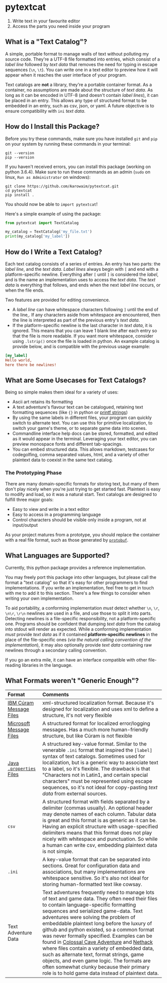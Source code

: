 # pytextcat
1. Write text in your favourite editor
2. Access the parts you need inside your program

## What is a "Text Catalog"?
A simple, portable format to manage walls of text without polluting my source code.
They're a UTF-8 file formatted into entries, which consist of a *label line* followed by *text data* that removes the need for typing in escape sequences (`\n`, `\t`). You can write one in a text editor to preview how it will appear when it reaches the user interface of your program.

Text catalogs are **not** a library, they're a portable container format. As a container, no assumptions are made about the structure of *text data*. As long as it can be encoded in UTF-8 (and doesn't contain *label lines*), it can be placed in an entry. This allows any type of structured format to be embedded in an entry, such as csv, json, or yaml. A future objective is to ensure compatibility with `ini` *text data*.

## How do I Install this Package?

Before you try these commands, make sure you have installed `git` and `pip` on your system by running these commands in your terminal:

```
git --version
pip --version
```

If you haven't received errors, you can install this package (working on python 3.6.4). Make sure to run these commands as an admin (`sudo` on linux, `Run as Administrator` on windows):

```
git clone https://github.com/Aarowaim/pytextcat.git
cd pytextcat
pip install .
```
You should now be able to `import pytextcat`!

Here's a simple example of using the package:

```python
from pytextcat import TextCatalog

my_catalog = TextCatalog('my_file.txt')
print(my_catalog['my_label'])
```

## How do I Write a Text Catalog?
Each text catalog consists of a series of entries. An entry has two parts: the *label line*, and the *text data*. *Label lines* always begin with `[` and end with a platform-specific newline. Everything after `[` until `]` is considered the *label*, and is the name an implementation uses to access the *text data*. The *text data* is everything that follows, and ends when the next *label line* occurs, or when the file ends.

Two features are provided for editing convenience.
* A *label line* can have whitespace characters following `]` until the end of the line,. If any characters aside from whitespace are encountered, then the line is interpreted as part of the previous entry's *text data*.
* If the platform-specific newline is the last character in *text data*, it is ignored. This means that you can leave 1 blank line after each entry so that the file is more readable. If you want more whitespace, consider using `.lstrip()` once the file is loaded in python.
An example catalog is provide below, and is compatible with the previous usage example:

```ini
[my_label]
Hello world,
here there be newlines!

```

## What are Some Usecases for Text Catalogs?
Being so simple makes them ideal for a variety of uses:
* Ascii art retains its formatting
* A text adventure's flavour text can be catalogued, retaining text formatting sequences (like `{}` in python or [printf strings](https://en.wikipedia.org/wiki/Printf_format_string))
* By using the same labels in different files, your program can quickly switch to alternate text. You can use this for primitive localization, to switch your game's theme, or to separate game data into scenes.
* Commandline interface help docs can be stored, formatted, and edited as it would appear in the terminal. Leveraging your text editor, you can preview monospace fonts and different tab-spacings.
* You can embed structured data. This allows markdown, testcases for codegolfing, comma separated values, html, and a variety of other plaintext data to coexist in the same text catalog.

### The Prototyping Phase
There are many domain-specific formats for storing text, but many of them don't play nicely when you're just trying to get started fast. Plaintext is easy to modify and load, so it was a natural start. Text catalogs are designed to fulfill three major goals:

* Easy to view and write in a text editor
* Easy to access in a programming language
* Control characters should be visible only inside a program, not at input/output

As your project matures from a prototype, you should replace the container with a real file format, such as those generated by [`protobuf`](https://developers.google.com/protocol-buffers/docs/overview).

## What Languages are Supported?
Currently, this python package provides a reference implementation.

You may freely port this package into other languages, but please call the format a "text catalog" so that it's easy for other programmers to find implementations. If you write an implementation, feel free to get in touch with me to add it to this section. There's a few things to consider when writing your own implementation.

To aid portability, a conforming implementation *must* detect whether `\n`, `\r`, `\n\r`, `\r\n` newlines are used in a file, and use those to split it into parts. Detecting newlines is a file-specific responsibility, not a platform-specific one. Programs should be confident that dumping *text data* from the catalog into stdout will render as expected. While a conforming implementation *must* provide *text data* as if it contained **platform-specific newlines** in the place of the file-specific ones (*via the natural calling convention of the implementation*), it may also optionally provide *text data* containing raw newlines through a secondary calling convention.

If you go an extra mile, it can have an interface compatible with other file-reading libraries in the language.

## What Formats weren't "Generic Enough"?

| Format        | Comments          |
| :------------- |:-------------|
| [IBM Cúram Message Files](https://www.ibm.com/support/knowledgecenter/SS8S5A_7.0.0/com.ibm.curam.content.doc/ServerDeveloper/r_SERDEV_Message1FormatMessageFiles1.html)     | xml-structured localization format. Because it's designed for localization and uses xml to define a structure, it's not very flexible |
| [Microsoft Message Files](https://msdn.microsoft.com/en-us/library/windows/desktop/dd996907(v=vs.85).aspx)     | A structured format for localized error/logging messages. Has a much more human-friendly structure, but like Cúram is not flexible |
| [Java `.properties` Files](https://www.mkyong.com/java/java-properties-file-examples/) | A structured key-value format. Similar to the venerable `.ini` format that inspired the `[label]` syntax of text catalogs. Sometimes used for localization, but is a generic way to associate text to a label, so it's flexible. The drawback is that "Characters not in Latin1, and certain special characters" must be represented using escape sequences, so it's not ideal for copy-pasting *text data* from external sources. |
| `csv` | A structured format with fields separated by a delimiter (commas usually). An optional header may denote names of each column. Tabular data is great and this format is as generic as it can be. Having an explicit structure with usage-specified delimiters means that this format does not play nicely with whitespace and punctuation. So while a human can write csv, embedding plaintext data is not simple. |
| `.ini` | A key-value format that can be separated into sections. Great for configuration data and associations, but many implementations are whitespace sensitive. So it's also not ideal for storing human-formatted text like cowsay. |
| Text Adventure Data | Text adventures frequently need to manage lots of text and game data. They often need their files to contain language-specific formatting sequences and serialized game-data. Text adventures were solving the problem of embeddable plaintext long before the luxury of github and python existed, so a common format was never formally specified. Examples can be found in [Colossal Cave Adventure](https://gitlab.com/esr/open-adventure/blob/master/adventure.yaml) and [Nethack](https://github.com/NetHack/NetHack/blob/NetHack-3.6.0/dat/quest.txt) where files contain a variety of embedded data, such as alternate text, format strings, game objects, and even game logic. The formats are often somewhat clunky because their primary role is to hold game data instead of plaintext data. |

